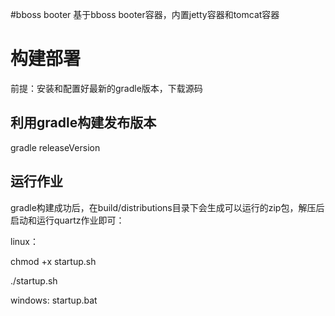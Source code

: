 #bboss booter
基于bboss booter容器，内置jetty容器和tomcat容器

# 构建部署
前提：安装和配置好最新的gradle版本，下载源码
## 利用gradle构建发布版本
gradle releaseVersion

## 运行作业
gradle构建成功后，在build/distributions目录下会生成可以运行的zip包，解压后启动和运行quartz作业即可：


linux：

chmod +x startup.sh

./startup.sh

windows: startup.bat


